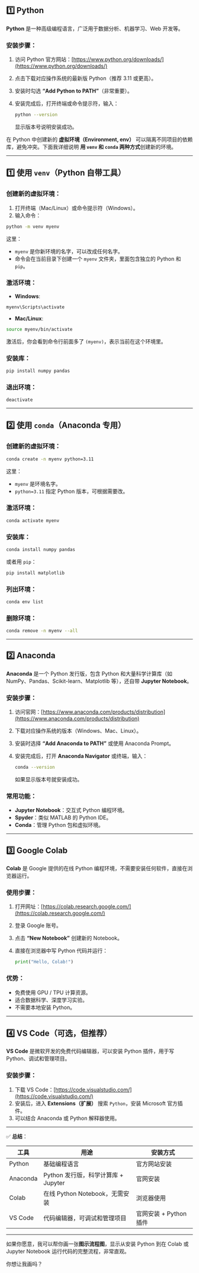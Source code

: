## 1️⃣ Python

**Python** 是一种高级编程语言，广泛用于数据分析、机器学习、Web 开发等。

### 安装步骤：

1. 访问 Python 官方网站：[https://www.python.org/downloads/](https://www.python.org/downloads/)
2. 点击下载对应操作系统的最新版 Python（推荐 3.11 或更高）。
3. 安装时勾选 **“Add Python to PATH”**（非常重要）。
4. 安装完成后，打开终端或命令提示符，输入：

   ```bash
   python --version
   ```

   显示版本号说明安装成功。


在 Python 中创建新的 **虚拟环境（Environment, env）** 可以隔离不同项目的依赖库，避免冲突。下面我详细说明 **用 `venv` 和 `conda` 两种方式**创建新的环境。

---

## 1️⃣ 使用 `venv`（Python 自带工具）

### 创建新的虚拟环境：

1. 打开终端（Mac/Linux）或命令提示符（Windows）。
2. 输入命令：

```bash
python -m venv myenv
```

这里：

* `myenv` 是你新环境的名字，可以改成任何名字。
* 命令会在当前目录下创建一个 `myenv` 文件夹，里面包含独立的 Python 和 `pip`。

### 激活环境：

* **Windows**:

```bash
myenv\Scripts\activate
```

* **Mac/Linux**:

```bash
source myenv/bin/activate
```

激活后，你会看到命令行前面多了 `(myenv)`，表示当前在这个环境里。

### 安装库：

```bash
pip install numpy pandas
```

### 退出环境：

```bash
deactivate
```

---

## 2️⃣ 使用 `conda`（Anaconda 专用）

### 创建新的虚拟环境：

```bash
conda create -n myenv python=3.11
```

这里：

* `myenv` 是环境名字。
* `python=3.11` 指定 Python 版本，可根据需要改。

### 激活环境：

```bash
conda activate myenv
```

### 安装库：

```bash
conda install numpy pandas
```

或者用 `pip`：

```bash
pip install matplotlib
```

### 列出环境：

```bash
conda env list
```

### 删除环境：

```bash
conda remove -n myenv --all
```

---

## 2️⃣ Anaconda

**Anaconda** 是一个 Python 发行版，包含 Python 和大量科学计算库（如 NumPy、Pandas、Scikit-learn、Matplotlib 等），还自带 **Jupyter Notebook**。

### 安装步骤：

1. 访问官网：[https://www.anaconda.com/products/distribution](https://www.anaconda.com/products/distribution)
2. 下载对应操作系统的版本（Windows、Mac、Linux）。
3. 安装时选择 **“Add Anaconda to PATH”** 或使用 Anaconda Prompt。
4. 安装完成后，打开 **Anaconda Navigator** 或终端，输入：

   ```bash
   conda --version
   ```

   如果显示版本号就安装成功。

### 常用功能：

* **Jupyter Notebook**：交互式 Python 编程环境。
* **Spyder**：类似 MATLAB 的 Python IDE。
* **Conda**：管理 Python 包和虚拟环境。

---

## 3️⃣ Google Colab

**Colab** 是 Google 提供的在线 Python 编程环境，不需要安装任何软件，直接在浏览器运行。

### 使用步骤：

1. 打开网址：[https://colab.research.google.com/](https://colab.research.google.com/)
2. 登录 Google 账号。
3. 点击 **“New Notebook”** 创建新的 Notebook。
4. 直接在浏览器中写 Python 代码并运行：

   ```python
   print("Hello, Colab!")
   ```

### 优势：

* 免费使用 GPU / TPU 计算资源。
* 适合数据科学、深度学习实验。
* 不需要本地安装 Python。

---

## 4️⃣ VS Code（可选，但推荐）

**VS Code** 是微软开发的免费代码编辑器，可以安装 Python 插件，用于写 Python、调试和管理项目。

### 安装步骤：

1. 下载 VS Code：[https://code.visualstudio.com/](https://code.visualstudio.com/)
2. 安装后，进入 **Extensions（扩展）** 搜索 `Python`，安装 Microsoft 官方插件。
3. 可以结合 Anaconda 或 Python 解释器使用。

---

✅ **总结**：

| 工具       | 用途                         | 安装方式             |
| -------- | -------------------------- | ---------------- |
| Python   | 基础编程语言                     | 官方网站安装           |
| Anaconda | Python 发行版，科学计算库 + Jupyter | 官网安装             |
| Colab    | 在线 Python Notebook，无需安装    | 浏览器使用            |
| VS Code  | 代码编辑器，可调试和管理项目             | 官网安装 + Python 插件 |

---

如果你愿意，我可以帮你画一张**图示流程图**，显示从安装 Python 到在 Colab 或 Jupyter Notebook 运行代码的完整流程，非常直观。

你想让我画吗？
